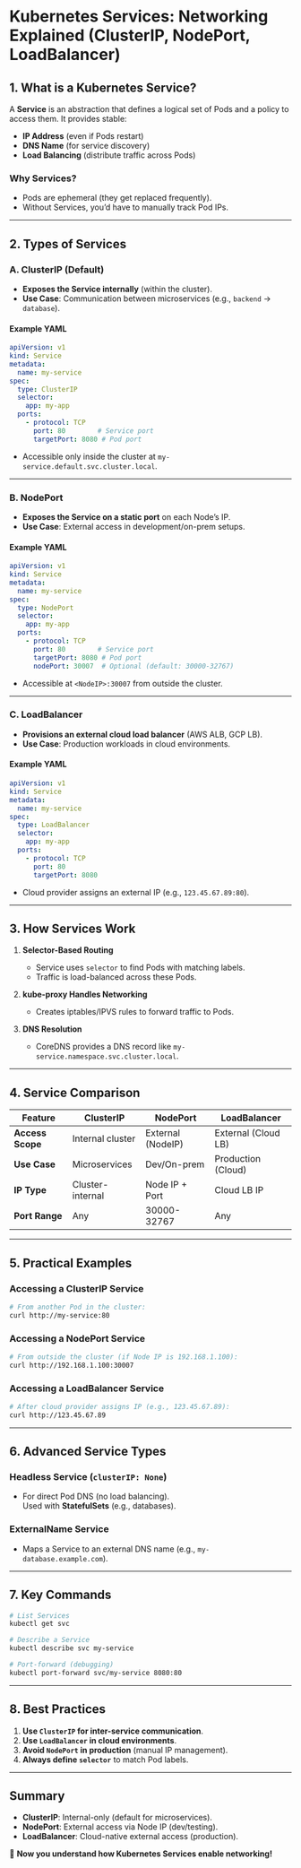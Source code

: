 # **Kubernetes Services: Networking Explained (ClusterIP, NodePort, LoadBalancer)**

## **1. What is a Kubernetes Service?**
A **Service** is an abstraction that defines a logical set of Pods and a policy to access them. It provides stable:
- **IP Address** (even if Pods restart)
- **DNS Name** (for service discovery)
- **Load Balancing** (distribute traffic across Pods)

### **Why Services?**
- Pods are ephemeral (they get replaced frequently).
- Without Services, you’d have to manually track Pod IPs.

---

## **2. Types of Services**
### **A. ClusterIP (Default)**
- **Exposes the Service internally** (within the cluster).
- **Use Case**: Communication between microservices (e.g., `backend` → `database`).

#### **Example YAML**
```yaml
apiVersion: v1
kind: Service
metadata:
  name: my-service
spec:
  type: ClusterIP
  selector:
    app: my-app
  ports:
    - protocol: TCP
      port: 80        # Service port
      targetPort: 8080 # Pod port
```
- Accessible only inside the cluster at `my-service.default.svc.cluster.local`.

---

### **B. NodePort**
- **Exposes the Service on a static port** on each Node’s IP.
- **Use Case**: External access in development/on-prem setups.

#### **Example YAML**
```yaml
apiVersion: v1
kind: Service
metadata:
  name: my-service
spec:
  type: NodePort
  selector:
    app: my-app
  ports:
    - protocol: TCP
      port: 80        # Service port
      targetPort: 8080 # Pod port
      nodePort: 30007  # Optional (default: 30000-32767)
```
- Accessible at `<NodeIP>:30007` from outside the cluster.

---

### **C. LoadBalancer**
- **Provisions an external cloud load balancer** (AWS ALB, GCP LB).
- **Use Case**: Production workloads in cloud environments.

#### **Example YAML**
```yaml
apiVersion: v1
kind: Service
metadata:
  name: my-service
spec:
  type: LoadBalancer
  selector:
    app: my-app
  ports:
    - protocol: TCP
      port: 80
      targetPort: 8080
```
- Cloud provider assigns an external IP (e.g., `123.45.67.89:80`).

---

## **3. How Services Work**
1. **Selector-Based Routing**  
   - Service uses `selector` to find Pods with matching labels.
   - Traffic is load-balanced across these Pods.

2. **kube-proxy Handles Networking**  
   - Creates iptables/IPVS rules to forward traffic to Pods.

3. **DNS Resolution**  
   - CoreDNS provides a DNS record like `my-service.namespace.svc.cluster.local`.

---

## **4. Service Comparison**
| Feature          | ClusterIP          | NodePort            | LoadBalancer        |
|------------------|--------------------|---------------------|---------------------|
| **Access Scope** | Internal cluster   | External (NodeIP)   | External (Cloud LB) |
| **Use Case**     | Microservices      | Dev/On-prem         | Production (Cloud)  |
| **IP Type**      | Cluster-internal   | Node IP + Port      | Cloud LB IP         |
| **Port Range**   | Any                | 30000-32767         | Any                 |

---

## **5. Practical Examples**
### **Accessing a ClusterIP Service**
```bash
# From another Pod in the cluster:
curl http://my-service:80
```

### **Accessing a NodePort Service**
```bash
# From outside the cluster (if Node IP is 192.168.1.100):
curl http://192.168.1.100:30007
```

### **Accessing a LoadBalancer Service**
```bash
# After cloud provider assigns IP (e.g., 123.45.67.89):
curl http://123.45.67.89
```

---

## **6. Advanced Service Types**
### **Headless Service (`clusterIP: None`)**
- For direct Pod DNS (no load balancing).  
  Used with **StatefulSets** (e.g., databases).

### **ExternalName Service**
- Maps a Service to an external DNS name (e.g., `my-database.example.com`).

---

## **7. Key Commands**
```bash
# List Services
kubectl get svc

# Describe a Service
kubectl describe svc my-service

# Port-forward (debugging)
kubectl port-forward svc/my-service 8080:80
```

---

## **8. Best Practices**
1. **Use `ClusterIP` for inter-service communication**.
2. **Use `LoadBalancer` in cloud environments**.
3. **Avoid `NodePort` in production** (manual IP management).
4. **Always define `selector`** to match Pod labels.

---

## **Summary**
- **ClusterIP**: Internal-only (default for microservices).  
- **NodePort**: External access via Node IP (dev/testing).  
- **LoadBalancer**: Cloud-native external access (production).  

🚀 **Now you understand how Kubernetes Services enable networking!**